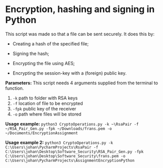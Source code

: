 # Encryption, hashing and signing in Python

This script was made so that a file can be sent securely. 
It does this by:

- Creating a hash of the specified file;

- Signing the hash;

- Encrypting the file using AES;

- Encrypting the session-key with a (foreign) public key.




**Parameters:**
This script needs 4 arguments supplied from the terminal to function.
1. `-k` path to folder with RSA keys
2. `-f` location of file to be encrypted
3. `-fpk` public key of the receiver
4. `-o` path where files will be stored



**Usage example:** 
`python3 CryptoOperations.py -k ~\RsaPair -f ~/RSA_Pair_Gen.py -fpk ~/Downloads/frans.pem -o ~/Documents/EncryptionAssignment`

**Usage example 2:** 
`python3 CryptoOperations.py -k C:\Users\johan\PycharmProjects\RsaPair -f C:\Users\johan\Desktop\Software_Security\RSA_Pair_Gen.py -fpk C:\Users\johan\Desktop\Software_Security\frans.pem -o C:\Users\johan\PycharmProjects\AssignmentEncryptionPython`
